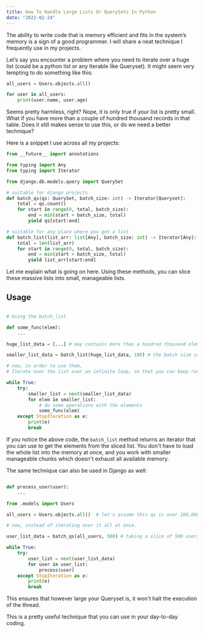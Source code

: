 ```yaml
---
title: How To Handle Large Lists Or QuerySets In Python
date: "2022-02-24"
---
```


The ability to write code that is memory efficient and fits in the system’s memory is a sign of a good programmer. I will share a neat technique I frequently use in my projects.

Let’s say you encounter a problem where you need to iterate over a huge list (could be a python list or any Iterable like Queryset). It might seem very tempting to do something like this:

```python
all_users = Users.objects.all()

for user in all_users:
    print(user.name, user.age)
```

 Seems pretty harmless, right? Nope, it is only true if your list is pretty small. 
What if you have more than a couple of hundred thousand records in that table. Does it still makes sense to use this, or do we need a better technique? 

Here is a snippet I use across all my projects:

```python
from __future__ import annotations

from typing import Any
from typing import Iterator

from django.db.models.query import QuerySet

# suitable for django projects
def batch_qs(qs: QuerySet, batch_size: int) -> Iterator[Queryset]:
    total = qs.count()
    for start in range(0, total, batch_size):
        end = min(start + batch_size, total)
        yield qs[start:end]

# suitable for any place where you get a list
def batch_list(list_arr: list[Any], batch_size: int) -> Iterator[Any]:
    total = len(list_arr)
    for start in range(0, total, batch_size):
        end = min(start + batch_size, total)
        yield list_arr[start:end]

```

Let me explain what is going on here. Using these methods, you can slice these massive lists into small, manageable lists.

## Usage 

```python

# Using the batch_list

def some_func(elem):
    ...

huge_list_data = [...] # may contains more than a hundred thousand elements

smaller_list_data = batch_list(huge_list_data, 100) # the batch size can be smaller chunks

# now, in order to use them,
# Iterate over the list over an infinite loop, so that you can keep running till the Iterator Exhausts and raises StopIteration

while True:
    try:
        smaller_list = next(smaller_list_data)
        for elem in smaller_list:
            # do some operations with the elements
            some_func(elem)
    except StopIteration as e:
        print(e)
        break
```

If you notice the above code,  the `batch_list` method returns an iterator that you can use to get the elements from the sliced list.
You don't have to load the whole list into the memory at once, and you work with smaller manageable chunks which doesn't
exhaust all available memory.

The same technique can also be used in Django as well:

```python

def process_user(user):
    ...

from .models import Users

all_users = Users.objects.all()  # let's assume this qs is over 100,000 or larger.

# now, instead of iterating over it all at once.

user_list_data = batch_qs(all_users, 500) # taking a slice of 500 users each time from the queryset

while True:
    try:
        user_list = next(user_list_data)
        for user in user_list:
            process(user)
    except StopIteration as e:
        print(e)
        break

```

This ensures that however large your Queryset is, it won't halt the execution of the thread.

This is a pretty useful technique that you can use in your day-to-day coding.
